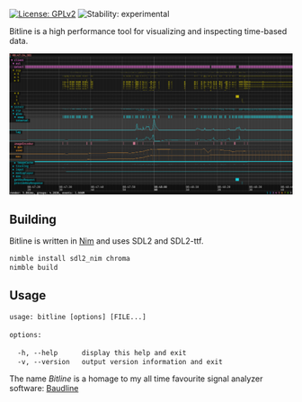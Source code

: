 [![License: GPLv2](https://img.shields.io/badge/License-GPLv2-blue.svg)](https://opensource.org/licenses/GPL-2.0)
![Stability: experimental](https://img.shields.io/badge/stability-experimental-yellow.svg)

Bitline is a high performance tool for visualizing and inspecting time-based data.


![BitLine](/res/bitline.png)


## Building

Bitline is written in [Nim](https://nim-lang.org/) and uses SDL2 and SDL2-ttf.

```
nimble install sdl2_nim chroma
nimble build
```

## Usage

```
usage: bitline [options] [FILE...]

options:

  -h, --help      display this help and exit
  -v, --version   output version information and exit
```

The name _Bitline_ is a homage to my all time favourite signal analyzer software:
[Baudline](http://baudline.com)
